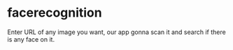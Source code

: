 # facerecognition
Enter URL of any image you want, our app gonna scan it and search if there is any face on it.

